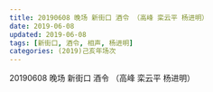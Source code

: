```yaml
---
title: 20190608 晚场 新街口 酒令 （高峰 栾云平 杨进明）
date: 2019-06-08
updated: 2019-06-08
tags: [新街口, 酒令, 相声, 杨进明]
categories: (2019)己亥年场次
---
```

20190608 晚场 新街口 酒令 （高峰 栾云平 杨进明）
